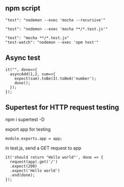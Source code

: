 ## npm script
  ```
  "test": "nodemon --exec 'mocha --recursive'"

  "test": "nodemon --exec 'mocha **/*.test.js'"

  "test": "mocha **/*.test.js"
  "test-watch": "nodemon --exec 'npm test'"
  ```


## Async test
  ```
  it("", done=>{
    asyncAdd(1,2, sum=>{
      expect(sum).toBe(3).toBeA('number');
      done();
    });
  });
  ```

## Supertest for HTTP request testing
  npm i supertest -D
  
  export app for testing
  ```
  module.exports.app = app;
  ```

  in test.js, send a GET request to app
  ```
  it('should return "Hello world"', done => {
    request(app).get('/')
    .expect(200)
    .expect('Hello world')
    .end(done);
  });
  ```
